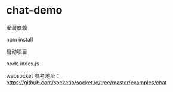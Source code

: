 # chat-demo
安装依赖

npm install

启动项目

node index.js

websocket
参考地址：https://github.com/socketio/socket.io/tree/master/examples/chat